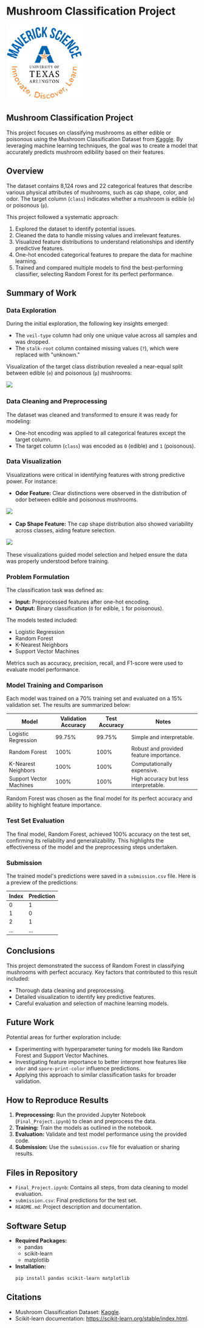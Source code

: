# Mushroom Classification Project

![](UTA-DataScience-Logo.png)

## Mushroom Classification Project

This project focuses on classifying mushrooms as either edible or poisonous using the Mushroom Classification Dataset from [Kaggle](https://www.kaggle.com/datasets/uciml/mushroom-classification). By leveraging machine learning techniques, the goal was to create a model that accurately predicts mushroom edibility based on their features.

## Overview

The dataset contains 8,124 rows and 22 categorical features that describe various physical attributes of mushrooms, such as cap shape, color, and odor. The target column (`class`) indicates whether a mushroom is edible (`e`) or poisonous (`p`).

This project followed a systematic approach:
1. Explored the dataset to identify potential issues.
2. Cleaned the data to handle missing values and irrelevant features.
3. Visualized feature distributions to understand relationships and identify predictive features.
4. One-hot encoded categorical features to prepare the data for machine learning.
5. Trained and compared multiple models to find the best-performing classifier, selecting Random Forest for its perfect performance.

## Summary of Work

### Data Exploration

During the initial exploration, the following key insights emerged:
- The `veil-type` column had only one unique value across all samples and was dropped.
- The `stalk-root` column contained missing values (`?`), which were replaced with "unknown."

Visualization of the target class distribution revealed a near-equal split between edible (`e`) and poisonous (`p`) mushrooms:

![](visualizations/class_distribution.png)

### Data Cleaning and Preprocessing

The dataset was cleaned and transformed to ensure it was ready for modeling:
- One-hot encoding was applied to all categorical features except the target column.
- The target column (`class`) was encoded as `0` (edible) and `1` (poisonous).

### Data Visualization

Visualizations were critical in identifying features with strong predictive power. For instance:
- **Odor Feature:** Clear distinctions were observed in the distribution of odor between edible and poisonous mushrooms.

![](visualizations/odor_histogram.png)

- **Cap Shape Feature:** The cap shape distribution also showed variability across classes, aiding feature selection.

![](visualizations/cap_shape_histogram.png)

These visualizations guided model selection and helped ensure the data was properly understood before training.

### Problem Formulation

The classification task was defined as:
- **Input:** Preprocessed features after one-hot encoding.
- **Output:** Binary classification (`0` for edible, `1` for poisonous).

The models tested included:
- Logistic Regression
- Random Forest
- K-Nearest Neighbors
- Support Vector Machines

Metrics such as accuracy, precision, recall, and F1-score were used to evaluate model performance.

### Model Training and Comparison

Each model was trained on a 70% training set and evaluated on a 15% validation set. The results are summarized below:

| Model                  | Validation Accuracy | Test Accuracy | Notes                                   |
|------------------------|---------------------|---------------|-----------------------------------------|
| Logistic Regression    | 99.75%             | 99.75%        | Simple and interpretable.               |
| Random Forest          | 100%               | 100%          | Robust and provided feature importance. |
| K-Nearest Neighbors    | 100%               | 100%          | Computationally expensive.              |
| Support Vector Machines| 100%               | 100%          | High accuracy but less interpretable.   |

Random Forest was chosen as the final model for its perfect accuracy and ability to highlight feature importance.

### Test Set Evaluation

The final model, Random Forest, achieved 100% accuracy on the test set, confirming its reliability and generalizability. This highlights the effectiveness of the model and the preprocessing steps undertaken.

### Submission

The trained model's predictions were saved in a `submission.csv` file. Here is a preview of the predictions:

| Index | Prediction |
|-------|------------|
| 0     | 1          |
| 1     | 0          |
| 2     | 1          |
| ...   | ...        |

## Conclusions

This project demonstrated the success of Random Forest in classifying mushrooms with perfect accuracy. Key factors that contributed to this result included:
- Thorough data cleaning and preprocessing.
- Detailed visualization to identify key predictive features.
- Careful evaluation and selection of machine learning models.

## Future Work

Potential areas for further exploration include:
- Experimenting with hyperparameter tuning for models like Random Forest and Support Vector Machines.
- Investigating feature importance to better interpret how features like `odor` and `spore-print-color` influence predictions.
- Applying this approach to similar classification tasks for broader validation.

## How to Reproduce Results

1. **Preprocessing:** Run the provided Jupyter Notebook (`Final_Project.ipynb`) to clean and preprocess the data.
2. **Training:** Train the models as outlined in the notebook.
3. **Evaluation:** Validate and test model performance using the provided code.
4. **Submission:** Use the `submission.csv` file for evaluation or sharing results.

## Files in Repository

- `Final_Project.ipynb`: Contains all steps, from data cleaning to model evaluation.
- `submission.csv`: Final predictions for the test set.
- `README.md`: Project description and documentation.

## Software Setup

- **Required Packages:**
  - pandas
  - scikit-learn
  - matplotlib
- **Installation:**
  ```bash
  pip install pandas scikit-learn matplotlib
  ```

## Citations

- Mushroom Classification Dataset: [Kaggle](https://www.kaggle.com/datasets/uciml/mushroom-classification).
- Scikit-learn documentation: https://scikit-learn.org/stable/index.html.

